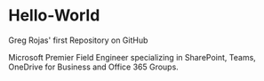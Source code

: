 # Hello-World
Greg Rojas' first Repository on GitHub

Microsoft Premier Field Engineer specializing in SharePoint, Teams, OneDrive for Business and Office 365 Groups. 
